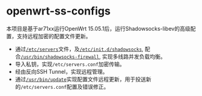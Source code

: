 # openwrt-ss-configs

本项目是基于ar71xx运行OpenWrt 15.05.1后，运行Shadowsocks-libev的高级配置，支持远程加密的配置文件更新。

- 通过[`/etc/servers`](https://github.com/gnu4cn/openwrt-ss-configs/blob/master/shadowsocks/etc/servers.conf)文件，及[`/etc/init.d/shadowsocks`](https://github.com/gnu4cn/openwrt-ss-configs/blob/master/shadowsocks/etc/init.d/shadowsocks), 配合[`/usr/bin/shadowsocks-firewall`](https://github.com/gnu4cn/openwrt-ss-configs/blob/master/shadowsocks/usr/bin/shadowsocks-firewall), 实现多线路并发负载均衡。
- 导入私钥，实现`/etc/servers.conf`加密传输。
- 经由反向SSH Tunnel，实现远程管理。
- 通过[`/usr/bin/update`](https://github.com/gnu4cn/openwrt-ss-configs/blob/master/shadowsocks/usr/bin/update)实现配置文件远程更新，用于投送新的`/etc/servers.conf`配置及错误修正。
